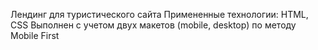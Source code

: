 Лендинг для туристического сайта
Примененные технологии: HTML, CSS
Выполнен с учетом двух макетов (mobile, desktop) по методу Mobile First
